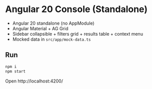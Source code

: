 # Angular 20 Console (Standalone)

- Angular 20 standalone (no AppModule)
- Angular Material + AG Grid
- Sidebar collapsible + filters grid + results table + context menu
- Mocked data in `src/app/mock-data.ts`

## Run
```bash
npm i
npm start
```
Open http://localhost:4200/
